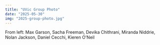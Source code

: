 ```yaml
---
title: "UVic Group Photo"
date: "2025-05-30"
img: "2025-group-photo.jpg"
---
```


From left: Max Garson, Sacha Freeman, Devika Chithrani, Miranda Niddrie, Nolan Jackson, Daniel Cecchi, Kieren O'Neil
